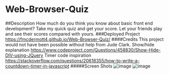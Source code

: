 # Web-Browser-Quiz
##Description
How much do you think you know about basic front end development? Take my quick quiz and get your score. Let your friends play and see their scores compared with yours.
###Deployed Project
https://fmcdermott4.github.io/Web-Browser-Quiz/
####Credits
This project would not have been possible without help from Jude Clark.
Show/hide explanation
https://www.codeproject.com/Questions/458830/Show-Hide-DIV-using-JQuery
Timer code inspiration
https://stackoverflow.com/questions/20618355/how-to-write-a-countdown-timer-in-javascript
#####Screen Shots
![image](https://user-images.githubusercontent.com/76134678/111714634-6b961780-8828-11eb-9a50-f1426e220d71.png)
![image](https://user-images.githubusercontent.com/76134678/111714679-92544e00-8828-11eb-9bf4-4730781f1817.png)

